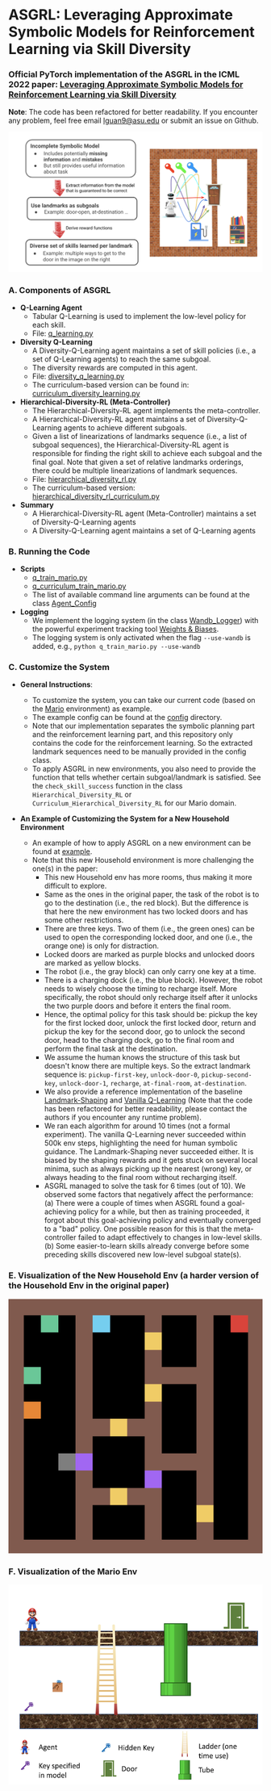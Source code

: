 # ASGRL: Leveraging Approximate Symbolic Models for Reinforcement Learning via Skill Diversity
### Official PyTorch implementation of the ASGRL in the ICML 2022 paper: [Leveraging Approximate Symbolic Models for Reinforcement Learning via Skill Diversity](https://arxiv.org/abs/2202.02886)

**Note**: The code has been refactored for better readability. If you encounter any problem, feel free email lguan9@asu.edu or submit an issue on Github. 

![overview](images/overview.png)


### A. Components of ASGRL
- **Q-Learning Agent**
	- Tabular Q-Learning is used to implement the low-level policy for each skill.
	- File: [q\_learning.py](https://github.com/GuanSuns/ASGRL/blob/main/learning_agents/q_learning/q_learning.py)
- **Diversity Q-Learning**
	- A Diversity-Q-Learning agent maintains a set of skill policies (i.e., a set of Q-Learning agents) to reach the same subgoal.
	- The diversity rewards are computed in this agent.
	- File: [diversity\_q\_learning.py](https://github.com/GuanSuns/ASGRL/blob/main/learning_agents/diversity_q_learning/diversity_q_learning.py)
	- The curriculum-based version can be found in: [curriculum\_diversity\_learning.py](https://github.com/GuanSuns/ASGRL/blob/main/learning_agents/diversity_q_learning/curriculum_diversity_q_learning.py)
- **Hierarchical-Diversity-RL (Meta-Controller)**
	- The Hierarchical-Diversity-RL agent implements the meta-controller.
	- A Hierarchical-Diversity-RL agent maintains a set of Diversity-Q-Learning agents to achieve different subgoals.
	- Given a list of linearizations of landmarks sequence (i.e., a list of subgoal sequences), the Hierarchical-Diversity-RL agent is responsible for finding the right skill to achieve each subgoal and the final goal. Note that given a set of relative landmarks orderings, there could be multiple linearizations of landmark sequences.
	- File: [hierarchical\_diversity\_rl.py](https://github.com/GuanSuns/ASGRL/blob/main/learning_agents/hierarchical_diversity_rl/hierarchical_diversity_rl.py)
	- The curriculum-based version: [hierarchical\_diversity\_rl\_curriculum.py](https://github.com/GuanSuns/ASGRL/blob/main/learning_agents/hierarchical_diversity_rl/hierarchical_diversity_rl_curriculum.py)
- **Summary**
	- A Hierarchical-Diversity-RL agent (Meta-Controller) maintains a set of Diversity-Q-Learning agents
	- A Diversity-Q-Learning agent maintains a set of Q-Learning agents

	
### B. Running the Code
- **Scripts**
	- [q\_train\_mario.py](https://github.com/GuanSuns/ASGRL/blob/main/q_train_mario.py)
	- [q\_curriculum\_train\_mario.py](https://github.com/GuanSuns/ASGRL/blob/main/q_curriculum_train_mario.py)
	- The list of available command line arguments can be found at the class [Agent\_Config](https://github.com/GuanSuns/ASGRL/blob/main/config/__init__.py)
- **Logging**
	- We implement the logging system (in the class [Wandb\_Logger](https://github.com/GuanSuns/ASGRL/blob/main/utils/experiment_manager.py)) with the powerful experiment tracking tool [Weights & Biases](https://wandb.ai).
	- The logging system is only activated when the flag ``--use-wandb`` is added, e.g., ``python q_train_mario.py --use-wandb``

	
### C. Customize the System
- **General Instructions**:
	- To customize the system, you can take our current code (based on the [Mario](https://github.com/GuanSuns/ASGRL/blob/main/env_mario/env_mario.py) environment) as example. 
	- The example config can be found at the [config](https://github.com/GuanSuns/ASGRL/tree/main/config) directory.
	- Note that our implementation separates the symbolic planning part and the reinforcement learning part, and this repository only contains the code for the reinforcement learning. So the extracted landmark sequences need to be manually provided in the config class. 
	- To apply ASGRL in new environments, you also need to provide the function that tells whether certain subgoal/landmark is satisfied. See the ``check_skill_success`` function in the class ``Hierarchical_Diversity_RL`` or ``Curriculum_Hierarchical_Diversity_RL`` for our Mario domain.

- **An Example of Customizing the System for a New Household Environment**
	- An example of how to apply ASGRL on a new environment can be found at [example](https://github.com/GuanSuns/ASGRL/tree/main/example).
	- Note that this new Household environment is more challenging the one(s) in the paper:
		- This new Household env has more rooms, thus making it more difficult to explore.
		- Same as the ones in the original paper, the task of the robot is to go to the destination (i.e., the red block). But the difference is that here the new environment has two locked doors and has some other restrictions.
		- There are three keys. Two of them (i.e., the green ones) can be used to open the corresponding locked door, and one (i.e., the orange one) is only for distraction.
		- Locked doors are marked as purple blocks and unlocked doors are marked as yellow blocks.
		- The robot (i.e., the gray block) can only carry one key at a time. 
		- There is a charging dock (i.e., the blue block). However, the robot needs to wisely choose the timing to recharge itself. More specifically, the robot should only recharge itself after it unlocks the two purple doors and before it enters the final room.
		- Hence, the optimal policy for this task should be: pickup the key for the first locked door, unlock the first locked door, return and pickup the key for the second door, go to unlock the second door, head to the charging dock, go to the final room and perform the final task at the destination.
		- We assume the human knows the structure of this task but doesn't know there are multiple keys. So the extract landmark sequence is: ``pickup-first-key``, ``unlock-door-0``, ``pickup-second-key``, ``unlock-door-1``, ``recharge``, ``at-final-room``, ``at-destination``.
		- We also provide a reference implementation of the baseline [Landmark-Shaping](https://github.com/GuanSuns/ASGRL/blob/main/example/run_landmark_shaping_baseline.py) and [Vanilla Q-Learning](https://github.com/GuanSuns/ASGRL/blob/main/example/run_q_baseline.py) (Note that the code has been refactored for better readability, please contact the authors if you encounter any runtime problem). 
		- We ran each algorithm for around 10 times (not a formal experiment). The vanilla Q-Learning never succeeded within 500k env steps, highlighting the need for human symbolic guidance. The Landmark-Shaping never succeeded either. It is biased by the shaping rewards and it gets stuck on several local minima, such as always picking up the nearest (wrong) key, or always heading to the final room without recharging itself.
		- ASGRL managed to solve the task for 6 times (out of 10). We observed some factors that negatively affect the performance: (a) There were a couple of times when ASGRL found a goal-achieving policy for a while, but then as training proceeded, it forgot about this goal-achieving policy and eventually converged to a "bad" policy. One possible reason for this is that the meta-controller failed to adapt effectively to changes in low-level skills. (b) Some easier-to-learn skills already converge before some preceding skills discovered new low-level subgoal state(s).


### E. Visualization of the New Household Env (a harder version of the Household Env in the original paper)
![Mario](images/household_hard.png)	


### F. Visualization of the Mario Env 
![Mario](images/mario_env.png)

